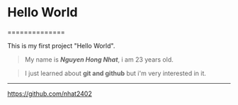 # Hello World
==============

This is my first project "Hello World".

> My name is ***Nguyen Hong Nhat***, i am 23 years old.

> I just learned about **git and github** but i'm very interested in it.

-------------------------------------------------------------------------
<https://github.com/nhat2402>
